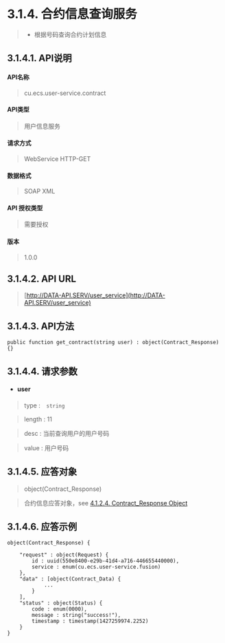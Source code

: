 # 3.1.4. 合约信息查询服务

> - 根据号码查询合约计划信息



## 3.1.4.1. API说明

#### API名称

> cu.ecs.user-service.contract

#### API类型

> 用户信息服务

#### 请求方式

> WebService HTTP-GET

#### 数据格式

> SOAP XML

#### API 授权类型

> 需要授权

#### 版本

> 1.0.0


## 3.1.4.2. API URL

> [http://DATA-API.SERV/user_service](http://DATA-API.SERV/user_service)




## 3.1.4.3. API方法

```
public function get_contract(string user) : object(Contract_Response) {}
```



## 3.1.4.4. 请求参数


* #### user

> type :　`string`

> length : 11

> desc : 当前查询用户的用户号码

> value : 用户号码





## 3.1.4.5. 应答对象

> object(Contract_Response)

>  合约信息应答对象，see [4.1.2.4. Contract_Response Object](/definition/contract_response_object.html#4124-contract_response-object)




## 3.1.4.6. 应答示例

```
object(Contract_Response) {

    "request" : object(Request) {
        id : uuid(550e8400-e29b-41d4-a716-446655440000),
        service : enum(cu.ecs.user-service.fusion)
    },
    "data" : [object(Contract_Data) {
            ...
        }
    ],
    "status" : object(Status) {
        code : enum(0000),
        message : string("success!"),
        timestamp : timestamp(1427259974.2252)
    }
}
```


